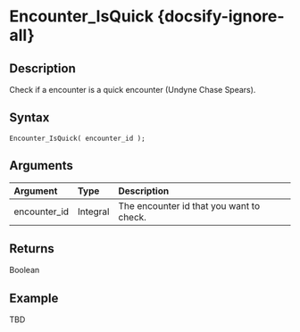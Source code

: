 # Encounter_IsQuick {docsify-ignore-all}

## Description
Check if a encounter is a quick encounter (Undyne Chase Spears).

## Syntax
```gml
Encounter_IsQuick( encounter_id );
```

## Arguments
| Argument | Type | Description |
| :-- | :-- | :-- |
| encounter_id | Integral | The encounter id that you want to check. |

## Returns
Boolean

## Example
TBD
